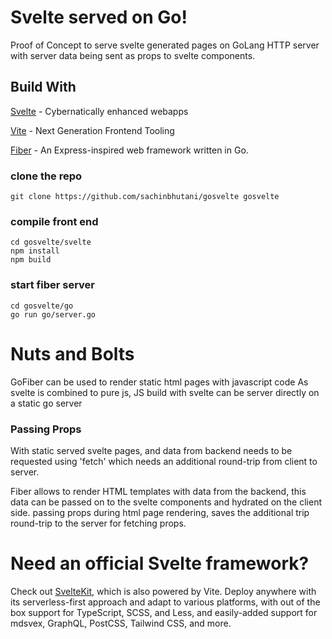 # Svelte served on Go! 

Proof of Concept to serve svelte generated pages on GoLang HTTP server with server data being sent as props to svelte components. 

## Build With 
 
 [Svelte](https://svelte.dev) - Cybernatically enhanced webapps

 [Vite](https://vitejs.dev) -  Next Generation Frontend Tooling

 [Fiber](https://gofiber.io) - An Express-inspired web framework written in Go.

### clone the repo
```
git clone https://github.com/sachinbhutani/gosvelte gosvelte
```

###  compile front end 
``` 
cd gosvelte/svelte
npm install 
npm build
```

### start fiber server
```
cd gosvelte/go 
go run go/server.go
```

# Nuts and Bolts 
GoFiber can be used to render static html pages with javascript code 
As svelte is combined to pure js,  JS build with svelte can be server directly on a static go server 

### Passing Props

With static served svelte pages, and data from backend needs to be requested using 'fetch' which needs an additional round-trip from client to server. 

Fiber allows to render HTML templates with data from the backend, this data can be passed on to the svelte components and hydrated on the client side. passing props during html page rendering, saves the additional trip round-trip to the server for fetching props. 

# Need an official Svelte framework?

Check out [SvelteKit](https://github.com/sveltejs/kit#readme), which is also powered by Vite. Deploy anywhere with its serverless-first approach and adapt to various platforms, with out of the box support for TypeScript, SCSS, and Less, and easily-added support for mdsvex, GraphQL, PostCSS, Tailwind CSS, and more.

